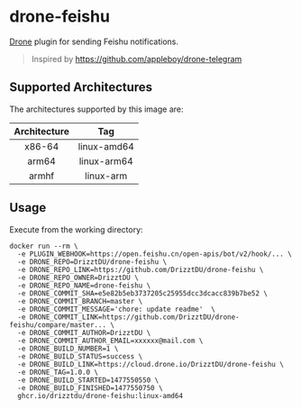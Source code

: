 # drone-feishu

[Drone](https://github.com/drone/drone) plugin for sending Feishu notifications.

> Inspired by https://github.com/appleboy/drone-telegram

## Supported Architectures

The architectures supported by this image are:

| Architecture | Tag |
|:---:|:---:|
| x86-64 | linux-amd64 |
| arm64 | linux-arm64 |
| armhf | linux-arm |

## Usage

Execute from the working directory:

```shell
docker run --rm \
  -e PLUGIN_WEBHOOK=https://open.feishu.cn/open-apis/bot/v2/hook/... \
  -e DRONE_REPO=DrizztDU/drone-feishu \
  -e DRONE_REPO_LINK=https://github.com/DrizztDU/drone-feishu \
  -e DRONE_REPO_OWNER=DrizztDU \
  -e DRONE_REPO_NAME=drone-feishu \
  -e DRONE_COMMIT_SHA=e5e82b5eb3737205c25955dcc3dcacc839b7be52 \
  -e DRONE_COMMIT_BRANCH=master \
  -e DRONE_COMMIT_MESSAGE='chore: update readme'  \
  -e DRONE_COMMIT_LINK=https://github.com/DrizztDU/drone-feishu/compare/master... \
  -e DRONE_COMMIT_AUTHOR=DrizztDU \
  -e DRONE_COMMIT_AUTHOR_EMAIL=xxxxxx@mail.com \
  -e DRONE_BUILD_NUMBER=1 \
  -e DRONE_BUILD_STATUS=success \
  -e DRONE_BUILD_LINK=https://cloud.drone.io/DrizztDU/drone-feishu \
  -e DRONE_TAG=1.0.0 \
  -e DRONE_BUILD_STARTED=1477550550 \
  -e DRONE_BUILD_FINISHED=1477550750 \
  ghcr.io/drizztdu/drone-feishu:linux-amd64
```
